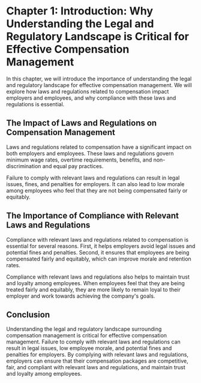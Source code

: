 Chapter 1: Introduction: Why Understanding the Legal and Regulatory Landscape is Critical for Effective Compensation Management
===============================================================================================================================

In this chapter, we will introduce the importance of understanding the legal and regulatory landscape for effective compensation management. We will explore how laws and regulations related to compensation impact employers and employees, and why compliance with these laws and regulations is essential.

The Impact of Laws and Regulations on Compensation Management
-------------------------------------------------------------

Laws and regulations related to compensation have a significant impact on both employers and employees. These laws and regulations govern minimum wage rates, overtime requirements, benefits, and non-discrimination and equal pay practices.

Failure to comply with relevant laws and regulations can result in legal issues, fines, and penalties for employers. It can also lead to low morale among employees who feel that they are not being compensated fairly or equitably.

The Importance of Compliance with Relevant Laws and Regulations
---------------------------------------------------------------

Compliance with relevant laws and regulations related to compensation is essential for several reasons. First, it helps employers avoid legal issues and potential fines and penalties. Second, it ensures that employees are being compensated fairly and equitably, which can improve morale and retention rates.

Compliance with relevant laws and regulations also helps to maintain trust and loyalty among employees. When employees feel that they are being treated fairly and equitably, they are more likely to remain loyal to their employer and work towards achieving the company's goals.

Conclusion
----------

Understanding the legal and regulatory landscape surrounding compensation management is critical for effective compensation management. Failure to comply with relevant laws and regulations can result in legal issues, low employee morale, and potential fines and penalties for employers. By complying with relevant laws and regulations, employers can ensure that their compensation packages are competitive, fair, and compliant with relevant laws and regulations, and maintain trust and loyalty among employees.

